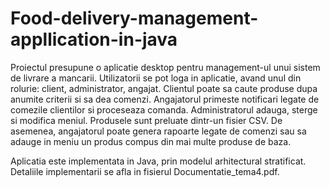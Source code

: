 # Food-delivery-management-appllication-in-java

Proiectul presupune o aplicatie desktop pentru management-ul unui sistem de livrare a mancarii. Utilizatorii se pot loga in aplicatie, avand unul din rolurie: client, administrator, angajat.
Clientul poate sa caute produse dupa anumite criterii si sa dea comenzi. Angajatorul primeste notificari legate de comezile clientilor si proceseaza comanda. Administratorul adauga, sterge si modifica meniul. Produsele sunt preluate dintr-un fisier CSV. De asemenea, angajatorul poate genera rapoarte legate de comenzi sau sa adauge in meniu un produs compus din mai multe produse de baza.

Aplicatia este implementata in Java, prin modelul arhitectural stratificat. Detaliile implementarii se afla in fisierul Documentatie_tema4.pdf.
